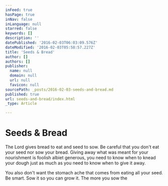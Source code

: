 ```yaml
---
inFeed: true
hasPage: true
inNav: false
inLanguage: null
starred: false
keywords: []
description: ''
datePublished: '2016-02-03T06:03:09.576Z'
dateModified: '2016-02-03T05:58:57.227Z'
title: 'Seeds & Bread'
author: []
authors: []
publisher:
  name: null
  domain: null
  url: null
  favicon: null
sourcePath: _posts/2016-02-03-seeds-and-bread.md
published: true
url: seeds-and-bread/index.html
_type: Article

---
```

# Seeds & Bread

The Lord gives bread to eat and seed to sow. Be careful that you don't eat your seed nor sow your bread. Giving away what was meant for your nourishment is foolish albiet generous, you need to know when to knead your dough just as much as you need to know when to give it away.

You also don't want the stomach ache that comes from eating all your seed. Be smart. Sow it so you can grow it. The more you sow the